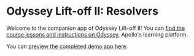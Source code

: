 # Odyssey Lift-off II: Resolvers

Welcome to the companion app of Odyssey Lift-off II! 
You can [find the course lessons and instructions on Odyssey](https://odyssey.apollographql.com/lift-off-part2), Apollo's learning platform.

You can [preview the completed demo app here](https://lift-off-client-demo.netlify.app/).


